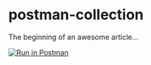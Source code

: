 # postman-collection

The beginning of an awesome article...

[![Run in Postman](https://run.pstmn.io/button.svg)](https://app.getpostman.com/run-collection/d4a512035b8e5651f662)
